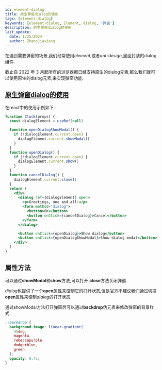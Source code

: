 ```yaml
---
id: element-dialog
title: 原生弹窗dialog的使用
tags: [element-dialog]
keywords: [element-dialog, Element, dialog, '弹窗']
description: 原生弹窗dialog的使用
last_update:
  date: 1/25/2024
  author: ZhangJiaxiang
---
```


在遇到需要弹窗的场景,我们经常使用*element*,或者*ant-design*,里面封装的dialog组件.

截止自 2022 年 3 月起所有的浏览器都已经支持原生的dialog元素,那么我们就可以使用原生的dialog元素,来实现弹窗功能.

## [原生弹窗dialog的使用](https://developer.mozilla.org/en-US/docs/Web/HTML/Element/dialog)

在react中的使用示例如下:

```jsx live
function Clock(props) {
  const dialogElement = useRef(null)

  function openDialogShowModal() {
    if (!dialogElement.current.open) {
      dialogElement.current.showModal()
    }
  }
  function openDialog() {
    if (!dialogElement.current.open) {
      dialogElement.current.show()
    }
  }
  function cancelDialog() {
    dialogElement.current.close()
  }
  return (
    <div>
      <dialog ref={dialogElement} open>
        <p>Greetings, one and all!</p>
        <form method="dialog">
          <button>OK</button>
          <button onClick={cancelDialog}>Cancel</button>
        </form>
      </dialog>

      <button onClick={openDialog}>Show dialog</button>
      <button onClick={openDialogShowModal}>Show dialog modal</button>
    </div>
  )
}
```

## 属性方法

可以通过**showModal**和**show**方法,可以打开.**close**方法关闭弹窗.

*dialog*也提供了一个**open**属性来控制它的打开状态,但是官方不建议我们通过切换**open**属性来控制*dialog*的打开状态.

通过showModal方法打开弹窗后可以通过**backdrop**伪元素来修改弹窗的背景样式.

```css
::backdrop {
  background-image: linear-gradient(
    45deg,
    magenta,
    rebeccapurple,
    dodgerblue,
    green
  );
  opacity: 0.75;
}
```
